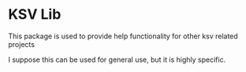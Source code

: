 # KSV Lib

This package is used to provide help functionality for other ksv related projects

I suppose this can be used for general use, but it is highly specific.